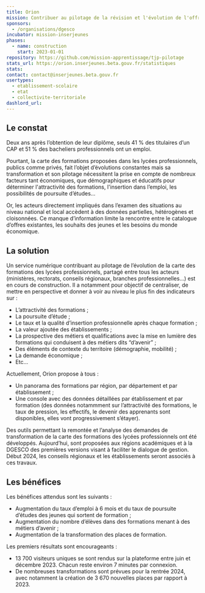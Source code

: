 ```yaml
---
title: Orion
mission: Contribuer au pilotage de la révision et l'évolution de l'offre de formation des lycées professionnels
sponsors:
  - /organisations/dgesco
incubator: mission-inserjeunes
phases:
  - name: construction
    start: 2023-01-01  
repository: https://github.com/mission-apprentissage/tjp-pilotage
stats_url: https://orion.inserjeunes.beta.gouv.fr/statistiques
stats: 
contact: contact@inserjeunes.beta.gouv.fr
usertypes:
  - etablissement-scolaire
  - etat
  - collectivite-territoriale
dashlord_url: 
---
```


## Le constat

Deux ans après l’obtention de leur diplôme, seuls 41 % des titulaires d’un CAP et 51 % des bacheliers professionnels ont un emploi.

Pourtant, la carte des formations proposées dans les lycées professionnels, publics comme privés, fait l’objet d’évolutions constantes mais sa transformation et son pilotage nécessitent la prise en compte de nombreux facteurs tant économiques, que démographiques et éducatifs pour déterminer l'attractivité des formations, l'insertion dans l’emploi, les possibilités de poursuite d’études… 

Or, les acteurs directement impliqués dans l’examen des situations au niveau national et local accèdent à des données partielles, hétérogènes et cloisonnées. Ce manque d’information limite la rencontre entre le catalogue d’offres existantes, les souhaits des jeunes et les besoins du monde économique. 

## La solution

Un service numérique contribuant au pilotage de l’évolution de la carte des formations des lycées professionnels, partagé entre tous les acteurs (ministères, rectorats, conseils régionaux, branches professionnelles…) est en cours de construction. Il a notamment pour objectif de centraliser, de mettre en perspective et donner à voir au niveau le plus fin des indicateurs sur :
- L’attractivité des formations ;
- La poursuite d’étude ;
- Le taux et la qualité d’insertion professionnelle après chaque formation ;
- La valeur ajoutée des établissements ;
- La prospective des métiers et qualifications avec la mise en lumière des formations qui conduisent à des métiers dits “d’avenir” ;
- Des éléments de contexte du territoire (démographie, mobilité) ;
- La demande économique ;
- Etc…

Actuellement, Orion propose à tous : 
- Un panorama des formations par région, par département et par établissement ;
- Une console avec des données détaillées par établissement et par formation (des données notammment sur l’attractivité des formations, le taux de pression, les effectifs, le devenir des apprenants sont disponibles, elles vont progressivement s’étayer).

Des outils permettant la remontée et l’analyse des demandes de transformation de la carte des formations des lycées professionnels ont été développés. Aujourd’hui, sont proposées aux régions académiques et à la DGESCO des premières versions visant à faciliter le dialogue de gestion. Début 2024, les conseils régionaux et les établissements seront associés à ces travaux.

## Les bénéfices

Les bénéfices attendus sont les suivants : 
- Augmentation du taux d’emploi à 6 mois et du taux de poursuite d’études des jeunes qui sortent de formation ;
- Augmentation du nombre d’élèves dans des formations menant à des métiers d’avenir ;
- Augmentation de la transformation des places de formation.

Les premiers résultats sont encourageants : 
- 13 700 visiteurs uniques se sont rendus sur la plateforme entre juin et décembre 2023. Chacun reste environ 7 minutes par connexion.
- De nombreuses transformations sont prévues pour la rentrée 2024, avec notamment la création de 3 670 nouvelles places par rapport à 2023.






